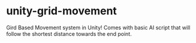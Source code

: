 # unity-grid-movement
Gird Based Movement system in Unity! Comes with basic AI script that will follow the shortest distance towards the end point.
